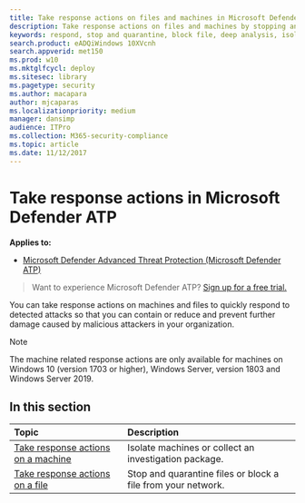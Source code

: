 ```yaml
---
title: Take response actions on files and machines in Microsoft Defender ATP
description: Take response actions on files and machines by stopping and quarantining files, blocking a file, isolating machines, or collecting an investigation package.
keywords: respond, stop and quarantine, block file, deep analysis, isolate machine, collect investigation package, action center
search.product: eADQiWindows 10XVcnh
search.appverid: met150
ms.prod: w10
ms.mktglfcycl: deploy
ms.sitesec: library
ms.pagetype: security
ms.author: macapara
author: mjcaparas
ms.localizationpriority: medium
manager: dansimp
audience: ITPro
ms.collection: M365-security-compliance 
ms.topic: article
ms.date: 11/12/2017
---
```


# Take response actions in Microsoft Defender ATP

**Applies to:**
- [Microsoft Defender Advanced Threat Protection (Microsoft Defender ATP)](https://go.microsoft.com/fwlink/p/?linkid=2069559)




>Want to experience Microsoft Defender ATP? [Sign up for a free trial.](https://www.microsoft.com/en-us/WindowsForBusiness/windows-atp?ocid=docs-wdatp-responseactions-abovefoldlink) 

You can take response actions on machines and files to quickly respond to detected attacks so that you can contain or reduce and prevent further damage caused by malicious attackers in your organization.

>[!NOTE]
> The machine related response actions are only available for machines on Windows 10 (version 1703 or higher), Windows Server, version 1803 and Windows Server 2019.

## In this section
Topic | Description
:---|:---
[Take response actions on a machine](respond-machine-alerts.md)| Isolate machines or collect an investigation package.
[Take response actions on a file](respond-file-alerts.md)| Stop and quarantine files or block a file from your network.
